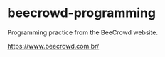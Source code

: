 # beecrowd-programming

Programming practice from the BeeCrowd website.

https://www.beecrowd.com.br/
